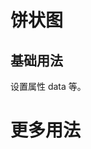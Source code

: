 # 饼状图

## 基础用法

设置属性 data 等。

<ExampleModule fileName="basic"/>

# 更多用法

<ExampleModule fileName="more"/>
<PropsRenderDoc />
